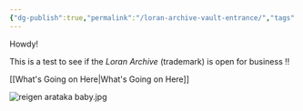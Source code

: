 ```yaml
---
{"dg-publish":true,"permalink":"/loran-archive-vault-entrance/","tags":["gardenEntry"]}
---
```


Howdy!

This is a test to see if the *Loran Archive* (trademark) is open for business ‼️

[[What's Going on Here\|What's Going on Here]]  

![reigen arataka baby.jpg](/img/user/reigen%20arataka%20baby.jpg)